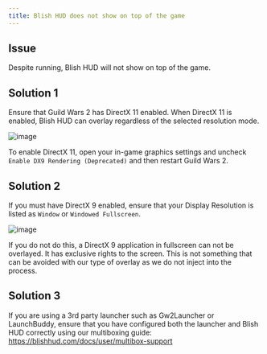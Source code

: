 ```yaml
---
title: Blish HUD does not show on top of the game
---
```


## Issue

Despite running, Blish HUD will not show on top of the game.

## Solution 1

Ensure that Guild Wars 2 has DirectX 11 enabled.  When DirectX 11 is enabled, Blish HUD can overlay regardless of the selected resolution mode.

![image](https://user-images.githubusercontent.com/1950594/186521997-3f3f4ffd-9a6d-457b-ad48-85ef001938c9.png)

To enable DirectX 11, open your in-game graphics settings and uncheck `Enable DX9 Rendering (Deprecated)` and then restart Guild Wars 2.

## Solution 2

If you must have DirectX 9 enabled, ensure that your Display Resolution is listed as `Window` or `Windowed Fullscreen`.

![image](https://user-images.githubusercontent.com/1950594/186522242-b42a2901-acc6-407c-9644-9ecc6065d1c9.png)

If you do not do this, a DirectX 9 application in fullscreen can not be overlayed.  It has exclusive rights to the screen.  This is not something that can be avoided with our type of overlay as we do not inject into the process.

## Solution 3

If you are using a 3rd party launcher such as Gw2Launcher or LaunchBuddy, ensure that you have configured both the launcher and Blish HUD correctly using our multiboxing guide: https://blishhud.com/docs/user/multibox-support